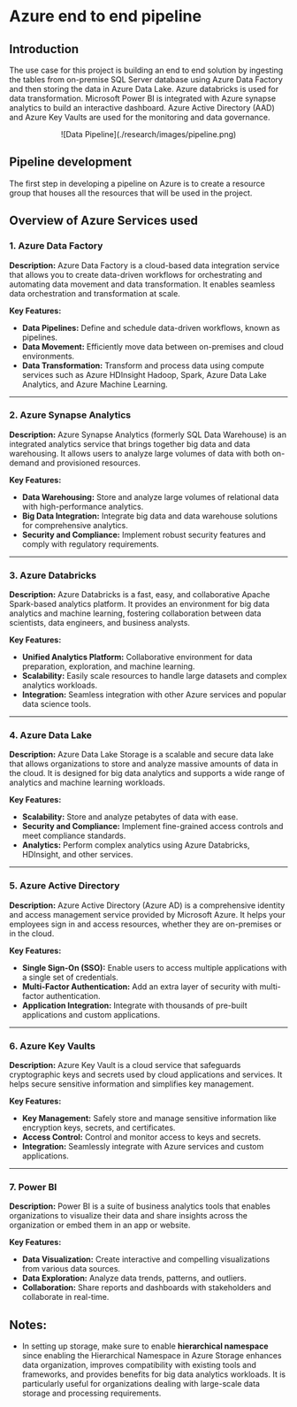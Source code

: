 # Azure end to end pipeline

## Introduction

The use case for this project is building an end to end solution by ingesting the tables from on-premise SQL Server database using Azure Data Factory and then storing the data in Azure Data Lake. Azure databricks is used for data transformation. Microsoft Power BI is integrated with Azure synapse analytics to build an interactive dashboard. Azure Active Directory (AAD) and Azure Key Vaults are used for the monitoring and data governance.

<div style="text-align:center">
  ![Data Pipeline](./research/images/pipeline.png)
</div>


## Pipeline development

The first step in developing a pipeline on Azure is to create a resource group that houses all the resources that will be used in the project.

## Overview of Azure Services used

### 1. Azure Data Factory

**Description:**
Azure Data Factory is a cloud-based data integration service that allows you to create data-driven workflows for orchestrating and automating data movement and data transformation. It enables seamless data orchestration and transformation at scale.

**Key Features:**
- **Data Pipelines:** Define and schedule data-driven workflows, known as pipelines.
- **Data Movement:** Efficiently move data between on-premises and cloud environments.
- **Data Transformation:** Transform and process data using compute services such as Azure HDInsight Hadoop, Spark, Azure Data Lake Analytics, and Azure Machine Learning.

---

### 2. Azure Synapse Analytics

**Description:**
Azure Synapse Analytics (formerly SQL Data Warehouse) is an integrated analytics service that brings together big data and data warehousing. It allows users to analyze large volumes of data with both on-demand and provisioned resources.

**Key Features:**
- **Data Warehousing:** Store and analyze large volumes of relational data with high-performance analytics.
- **Big Data Integration:** Integrate big data and data warehouse solutions for comprehensive analytics.
- **Security and Compliance:** Implement robust security features and comply with regulatory requirements.

---

### 3. Azure Databricks

**Description:**
Azure Databricks is a fast, easy, and collaborative Apache Spark-based analytics platform. It provides an environment for big data analytics and machine learning, fostering collaboration between data scientists, data engineers, and business analysts.

**Key Features:**
- **Unified Analytics Platform:** Collaborative environment for data preparation, exploration, and machine learning.
- **Scalability:** Easily scale resources to handle large datasets and complex analytics workloads.
- **Integration:** Seamless integration with other Azure services and popular data science tools.

---

### 4. Azure Data Lake

**Description:**
Azure Data Lake Storage is a scalable and secure data lake that allows organizations to store and analyze massive amounts of data in the cloud. It is designed for big data analytics and supports a wide range of analytics and machine learning workloads.

**Key Features:**
- **Scalability:** Store and analyze petabytes of data with ease.
- **Security and Compliance:** Implement fine-grained access controls and meet compliance standards.
- **Analytics:** Perform complex analytics using Azure Databricks, HDInsight, and other services.

---

### 5. Azure Active Directory

**Description:**
Azure Active Directory (Azure AD) is a comprehensive identity and access management service provided by Microsoft Azure. It helps your employees sign in and access resources, whether they are on-premises or in the cloud.

**Key Features:**
- **Single Sign-On (SSO):** Enable users to access multiple applications with a single set of credentials.
- **Multi-Factor Authentication:** Add an extra layer of security with multi-factor authentication.
- **Application Integration:** Integrate with thousands of pre-built applications and custom applications.

---

### 6. Azure Key Vaults

**Description:**
Azure Key Vault is a cloud service that safeguards cryptographic keys and secrets used by cloud applications and services. It helps secure sensitive information and simplifies key management.

**Key Features:**
- **Key Management:** Safely store and manage sensitive information like encryption keys, secrets, and certificates.
- **Access Control:** Control and monitor access to keys and secrets.
- **Integration:** Seamlessly integrate with Azure services and custom applications.

---

### 7. Power BI

**Description:**
Power BI is a suite of business analytics tools that enables organizations to visualize their data and share insights across the organization or embed them in an app or website.

**Key Features:**
- **Data Visualization:** Create interactive and compelling visualizations from various data sources.
- **Data Exploration:** Analyze data trends, patterns, and outliers.
- **Collaboration:** Share reports and dashboards with stakeholders and collaborate in real-time.


## Notes:

- In setting up storage, make sure to enable **hierarchical namespace** since enabling the Hierarchical Namespace in Azure Storage enhances data organization, improves compatibility with existing tools and frameworks, and provides benefits for big data analytics workloads. It is particularly useful for organizations dealing with large-scale data storage and processing requirements.